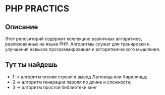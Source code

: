 # PHP PRACTICS

## Описание

Этот репозиторий содержит коллекцию различных алгоритмов, реализованных на языке PHP. Алгоритмы служат для тренировки и улучшения навыков программирования и алгоритмического мышления.

## Тут ты найдешь

- 1 -> алгоритм чтения строки и вывод Латиница или Кириллица;
- 2 -> алгоритм генерации пароля по длине и сложности;
- 3 -> алгоритм простой библиотеки кинг
